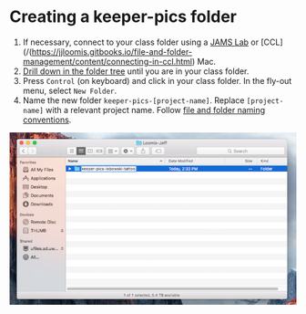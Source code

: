 # Creating a keeper-pics folder

1. If necessary, connect to your class folder using a [JAMS Lab](https://jjloomis.gitbooks.io/file-and-folder-management/content/connecting-in-jams-lab.html) or [CCL](/(https://jjloomis.gitbooks.io/file-and-folder-management/content/connecting-in-ccl.html) Mac.
2. [Drill down in the folder tree](https://jjloomis.gitbooks.io/file-and-folder-management/content/navigating-folder-tree.html) until you are in your class folder.
3. Press `Control` \(on keyboard\) and click in your class folder. In the fly-out menu, select `New Folder`.
4. Name the new folder `keeper-pics-[project-name]`. Replace `[project-name]` with a relevant project name. Follow [file and folder naming conventions](https://jjloomis.gitbooks.io/file-and-folder-management/content/file-and-folder-naming-conventions.html).

![Creating a keeper-pics folder.](/assets/soundslides-keeper-pics-folder.png)

